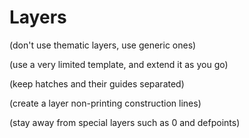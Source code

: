# Layers

(don't use thematic layers, use generic ones)

(use a very limited template, and extend it as you go)

(keep hatches and their guides separated)

(create a layer non-printing construction lines)

(stay away from special layers such as 0 and defpoints)